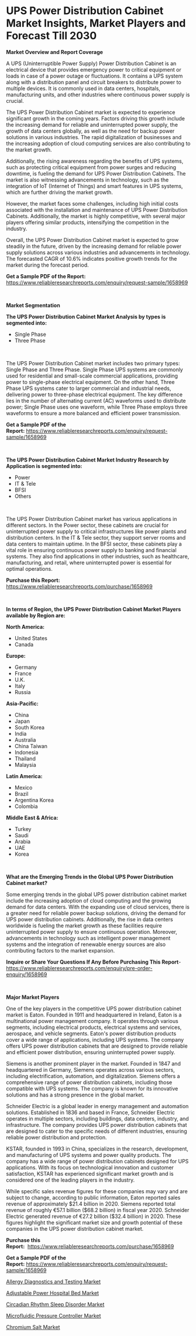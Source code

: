 <p><h1>UPS Power Distribution Cabinet Market Insights, Market Players and Forecast Till 2030</h1></p><p><strong>Market Overview and Report Coverage</strong></p>
<p><p>A UPS (Uninterruptible Power Supply) Power Distribution Cabinet is an electrical device that provides emergency power to critical equipment or loads in case of a power outage or fluctuations. It contains a UPS system along with a distribution panel and circuit breakers to distribute power to multiple devices. It is commonly used in data centers, hospitals, manufacturing units, and other industries where continuous power supply is crucial.</p><p>The UPS Power Distribution Cabinet market is expected to experience significant growth in the coming years. Factors driving this growth include the increasing demand for reliable and uninterrupted power supply, the growth of data centers globally, as well as the need for backup power solutions in various industries. The rapid digitalization of businesses and the increasing adoption of cloud computing services are also contributing to the market growth.</p><p>Additionally, the rising awareness regarding the benefits of UPS systems, such as protecting critical equipment from power surges and reducing downtime, is fueling the demand for UPS Power Distribution Cabinets. The market is also witnessing advancements in technology, such as the integration of IoT (Internet of Things) and smart features in UPS systems, which are further driving the market growth.</p><p>However, the market faces some challenges, including high initial costs associated with the installation and maintenance of UPS Power Distribution Cabinets. Additionally, the market is highly competitive, with several major players offering similar products, intensifying the competition in the industry.</p><p>Overall, the UPS Power Distribution Cabinet market is expected to grow steadily in the future, driven by the increasing demand for reliable power supply solutions across various industries and advancements in technology. The forecasted CAGR of 10.6% indicates positive growth trends for the market during the forecast period.</p></p>
<p><strong>Get a Sample PDF of the Report:</strong> <a href="https://www.reliableresearchreports.com/enquiry/request-sample/1658969">https://www.reliableresearchreports.com/enquiry/request-sample/1658969</a></p>
<p>&nbsp;</p>
<p><strong>Market Segmentation</strong></p>
<p><strong>The UPS Power Distribution Cabinet Market Analysis by types is segmented into:</strong></p>
<p><ul><li>Single Phase</li><li>Three Phase</li></ul></p>
<p>&nbsp;</p>
<p><p>The UPS Power Distribution Cabinet market includes two primary types: Single Phase and Three Phase. Single Phase UPS systems are commonly used for residential and small-scale commercial applications, providing power to single-phase electrical equipment. On the other hand, Three Phase UPS systems cater to larger commercial and industrial needs, delivering power to three-phase electrical equipment. The key difference lies in the number of alternating current (AC) waveforms used to distribute power; Single Phase uses one waveform, while Three Phase employs three waveforms to ensure a more balanced and efficient power transmission.</p></p>
<p><strong>Get a Sample PDF of the Report:</strong>&nbsp;<a href="https://www.reliableresearchreports.com/enquiry/request-sample/1658969">https://www.reliableresearchreports.com/enquiry/request-sample/1658969</a></p>
<p>&nbsp;</p>
<p><strong>The UPS Power Distribution Cabinet Market Industry Research by Application is segmented into:</strong></p>
<p><ul><li>Power</li><li>IT & Tele</li><li>BFSI</li><li>Others</li></ul></p>
<p>&nbsp;</p>
<p><p>The UPS Power Distribution Cabinet market has various applications in different sectors. In the Power sector, these cabinets are crucial for uninterrupted power supply to critical infrastructures like power plants and distribution centers. In the IT & Tele sector, they support server rooms and data centers to maintain uptime. In the BFSI sector, these cabinets play a vital role in ensuring continuous power supply to banking and financial systems. They also find applications in other industries, such as healthcare, manufacturing, and retail, where uninterrupted power is essential for optimal operations.</p></p>
<p><strong>Purchase this Report:</strong>&nbsp; <a href="https://www.reliableresearchreports.com/purchase/1658969">https://www.reliableresearchreports.com/purchase/1658969</a></p>
<p>&nbsp;</p>
<p><strong>In terms of Region, the UPS Power Distribution Cabinet Market Players available by Region are:</strong></p>
<p>
    <p> <strong> North America: </strong>
        <ul>
            <li>United States</li>
            <li>Canada</li>
        </ul>
        </p> 
    <p> <strong> Europe: </strong>
        <ul>
            <li>Germany</li>
            <li>France</li>
            <li>U.K.</li>
            <li>Italy</li>
            <li>Russia</li>
        </ul>
        </p> 
    <p> <strong> Asia-Pacific: </strong>
        <ul>
            <li>China</li>
            <li>Japan</li>
            <li>South Korea</li>
            <li>India</li>
            <li>Australia</li>
            <li>China Taiwan</li>
            <li>Indonesia</li>
            <li>Thailand</li>
            <li>Malaysia</li>
        </ul>
        </p> 
    <p> <strong> Latin America: </strong>
        <ul>
            <li>Mexico</li>
            <li>Brazil</li>
            <li>Argentina Korea</li>
            <li>Colombia</li>
        </ul>
        </p> 
    <p> <strong> Middle East & Africa: </strong>
        <ul>
            <li>Turkey</li>
            <li>Saudi</li>
            <li>Arabia</li>
            <li>UAE</li>
            <li>Korea</li>
        </ul>
    </p>
    </p>
<p>&nbsp;</p>
<p><strong>What are the Emerging Trends in the Global UPS Power Distribution Cabinet market?</strong></p>
<p><p>Some emerging trends in the global UPS power distribution cabinet market include the increasing adoption of cloud computing and the growing demand for data centers. With the expanding use of cloud services, there is a greater need for reliable power backup solutions, driving the demand for UPS power distribution cabinets. Additionally, the rise in data centers worldwide is fueling the market growth as these facilities require uninterrupted power supply to ensure continuous operation. Moreover, advancements in technology such as intelligent power management systems and the integration of renewable energy sources are also contributing factors to the market expansion.</p></p>
<p><strong>Inquire or Share Your Questions If Any Before Purchasing This Report</strong>- <a href="https://www.reliableresearchreports.com/enquiry/pre-order-enquiry/1658969">https://www.reliableresearchreports.com/enquiry/pre-order-enquiry/1658969</a></p>
<p>&nbsp;</p>
<p><strong>Major Market Players</strong></p>
<p><p>One of the key players in the competitive UPS power distribution cabinet market is Eaton. Founded in 1911 and headquartered in Ireland, Eaton is a multinational power management company. It operates through various segments, including electrical products, electrical systems and services, aerospace, and vehicle segments. Eaton's power distribution products cover a wide range of applications, including UPS systems. The company offers UPS power distribution cabinets that are designed to provide reliable and efficient power distribution, ensuring uninterrupted power supply.</p><p>Siemens is another prominent player in the market. Founded in 1847 and headquartered in Germany, Siemens operates across various sectors, including electrification, automation, and digitalization. Siemens offers a comprehensive range of power distribution cabinets, including those compatible with UPS systems. The company is known for its innovative solutions and has a strong presence in the global market.</p><p>Schneider Electric is a global leader in energy management and automation solutions. Established in 1836 and based in France, Schneider Electric operates in multiple sectors, including buildings, data centers, industry, and infrastructure. The company provides UPS power distribution cabinets that are designed to cater to the specific needs of different industries, ensuring reliable power distribution and protection.</p><p>KSTAR, founded in 1993 in China, specializes in the research, development, and manufacturing of UPS systems and power quality products. The company has a wide range of power distribution cabinets designed for UPS applications. With its focus on technological innovation and customer satisfaction, KSTAR has experienced significant market growth and is considered one of the leading players in the industry.</p><p>While specific sales revenue figures for these companies may vary and are subject to change, according to public information, Eaton reported sales revenue of approximately $21.4 billion in 2020. Siemens reported total revenue of roughly €57.1 billion ($68.2 billion) in fiscal year 2020. Schneider Electric generated revenue of €27.2 billion ($32.4 billion) in 2020. These figures highlight the significant market size and growth potential of these companies in the UPS power distribution cabinet market.</p></p>
<p><strong>Purchase this Report:</strong>&nbsp;&nbsp;<a href="https://www.reliableresearchreports.com/purchase/1658969">https://www.reliableresearchreports.com/purchase/1658969</a></p>
<p></p>
<p><strong>Get a Sample PDF of the Report:</strong>&nbsp;<a href="https://www.reliableresearchreports.com/enquiry/request-sample/1658969">https://www.reliableresearchreports.com/enquiry/request-sample/1658969</a></p>
<p><p><a href="https://github.com/Chiragrp23/Market-Research-Report-List-1/blob/main/allergy-diagnostics-and-testing-market.md">Allergy Diagnostics and Testing Market</a></p><p><a href="https://github.com/Chiragrp24/Market-Research-Report-List-1/blob/main/adjustable-power-hospital-bed-market.md">Adjustable Power Hospital Bed Market</a></p><p><a href="https://medium.com/@emerylittle2023/circadian-rhythm-sleep-disorder-market-size-cagr-trends-2024-2030-d26ec7b037c0">Circadian Rhythm Sleep Disorder Market</a></p><p><a href="https://www.linkedin.com/pulse/microfluidic-pressure-controller-market-size-2023--3qi5e/">Microfluidic Pressure Controller Market</a></p><p><a href="https://medium.com/@shubham99912151/chromium-salt-market-size-growth-forecast-2023-2030-801ff247012f">Chromium Salt Market</a></p></p>
